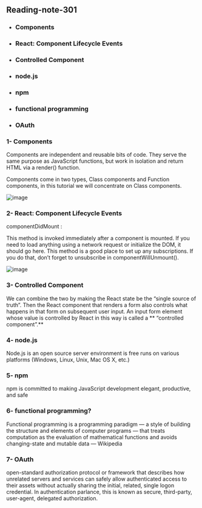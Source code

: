 ## Reading-note-301

* ### Components 

* ###  React: Component Lifecycle Events 

* ### Controlled Component 

* ### node.js 

* ### npm

* ### functional programming

* ### OAuth 



###  1- Components  
Components are independent and reusable bits of code. They serve the same purpose as JavaScript functions, but work in isolation and return HTML via a render() function.

Components come in two types, Class components and Function components, in this tutorial we will concentrate on Class components. 

![image](https://www.techdiagonal.com/wp-content/uploads/2019/08/React-components-blog-image.jpg)


### 2- React: Component Lifecycle Events 

componentDidMount :

This method is invoked immediately after a component is mounted. If you need to load anything using a network request or initialize the DOM, it should go here. This method is a good place to set up any subscriptions. If you do that, don’t forget to unsubscribe in componentWillUnmount(). 

![image](https://images.g2crowd.com/uploads/product/image/large_detail/large_detail_1e0d62f445e6448af1e125f5702c8227/reactjs-development-services.png) 

### 3-  Controlled Component 

We can combine the two by making the React state be the “single source of truth”. Then the React component that renders a form also controls what happens in that form on subsequent user input. An input form element whose value is controlled by React in this way is called a ** “controlled component”.** 

### 4-  node.js 

Node.js is an open source server environment is free runs on various platforms (Windows, Linux, Unix, Mac OS X, etc.) 

 ### 5- npm

 npm is committed to making JavaScript development elegant, productive, and safe  

 ### 6- functional programming? 
Functional programming is a programming paradigm — a style of building the structure and elements of computer programs — that treats computation as the evaluation of mathematical functions and avoids changing-state and mutable data — Wikipedia   

### 7- OAuth  

open-standard authorization protocol or framework that describes how unrelated servers and services can safely allow authenticated access to their assets without actually sharing the initial, related, single logon credential. In authentication parlance, this is known as secure, third-party, user-agent, delegated authorization. 